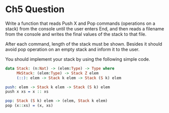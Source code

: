# Ch5 Question

Write a function that reads Push X and Pop commands (operations on a stack) from the console until the user enters End, and then reads a filename from the console and writes the final values of the stack to that file.

After each command, length of the stack must be shown. Besides it should avoid pop operation on an empty stack and inform it to the user.

You should implement your stack by using the following simple code.

```idris
data Stack: (n:Nat) -> (elem:Type) -> Type where
     MkStack: (elem:Type) -> Stack Z elem
     (::): elem -> Stack k elem -> Stack (S k) elem

push: elem -> Stack k elem -> Stack (S k) elem
push x xs = x :: xs

pop: Stack (S k) elem -> (elem, Stack k elem)
pop (x::xs) = (x, xs)
